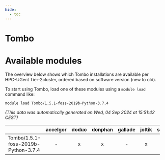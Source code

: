 ```yaml
---
hide:
  - toc
---
```


Tombo
=====

# Available modules


The overview below shows which Tombo installations are available per HPC-UGent Tier-2cluster, ordered based on software version (new to old).

To start using Tombo, load one of these modules using a `module load` command like:

```shell
module load Tombo/1.5.1-foss-2019b-Python-3.7.4
```

*(This data was automatically generated on Wed, 04 Sep 2024 at 15:51:42 CEST)*  

| |accelgor|doduo|donphan|gallade|joltik|shinx|skitty|
| :---: | :---: | :---: | :---: | :---: | :---: | :---: | :---: |
|Tombo/1.5.1-foss-2019b-Python-3.7.4|-|x|x|-|x|-|x|
